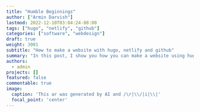 ```yaml
---
title: "Humble Beginnings"
author: ["Armin Darvish"]
lastmod: 2022-12-10T03:04:24-08:00
tags: ["hugo", "netlify", "github"]
categories: ["software", "webdesign"]
draft: true
weight: 3001
subtitle: "How to make a website with hugo, netlify and github"
summary: "In this post, I show you how you can make a website using hugo, netlify and github"
authors:
  - admin
projects: []
featured: false
commentable: true
image:
  caption: 'This ar was generated by AI and /\r|\\/|i|\\|'
  focal_point: 'center'
---
```

